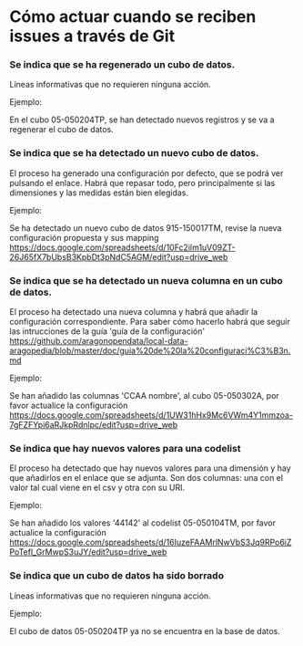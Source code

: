 # Cómo actuar cuando se reciben issues a través de Git

### Se indica que se ha regenerado un cubo de datos.

Líneas informativas que no requieren ninguna acción.

Ejemplo:

En el cubo 05-050204TP, se han detectado nuevos registros y se va a regenerar el cubo de datos.

### Se indica que se ha detectado un nuevo cubo de datos.

El proceso ha generado una configuración por defecto, que se podrá ver pulsando el enlace. Habrá que repasar todo, pero principalmente si las dimensiones y las medidas están bien elegidas.

Ejemplo:

Se ha detectado un nuevo cubo de datos 915-150017TM, revise la nueva configuración propuesta y sus mapping https://docs.google.com/spreadsheets/d/10Fc2ilm1uV09ZT-26J65fX7bUbsB3KpbDt3pNdC5AGM/edit?usp=drive_web

### Se indica que se ha detectado un nueva columna en un cubo de datos.

El proceso ha detectado una nueva columna y habrá que añadir la configuración correspondiente. Para saber cómo hacerlo habrá que seguir las intrucciones de la guía 'guía de la configuración'  https://github.com/aragonopendata/local-data-aragopedia/blob/master/doc/guia%20de%20la%20configuraci%C3%B3n.md

Ejemplo:

Se han añadido las columnas 'CCAA nombre', al cubo 05-050302A, por favor actualice la configuración https://docs.google.com/spreadsheets/d/1UW31hHx9Mc6VWm4Y1mmzoa-7gFZFYpi6aRJkpRdnlpc/edit?usp=drive_web

### Se indica que hay nuevos valores para una codelist

El proceso ha detectado que hay nuevos valores para una dimensión y hay que añadirlos en el enlace que se adjunta. Son dos columnas: una con el valor tal cual viene en el csv y otra con su URI.

Ejemplo:

Se han añadido los valores '44142' al codelist 05-050104TM, por favor actualice la configuración https://docs.google.com/spreadsheets/d/16IuzeFAAMrlNwVbS3Jq9RPo6iZPoTefl_GrMwpS3uJY/edit?usp=drive_web

### Se indica que un cubo de datos ha sido borrado

Líneas informativas que no requieren ninguna acción.

Ejemplo:

El cubo de datos 05-050204TP ya no se encuentra en la base de datos.
